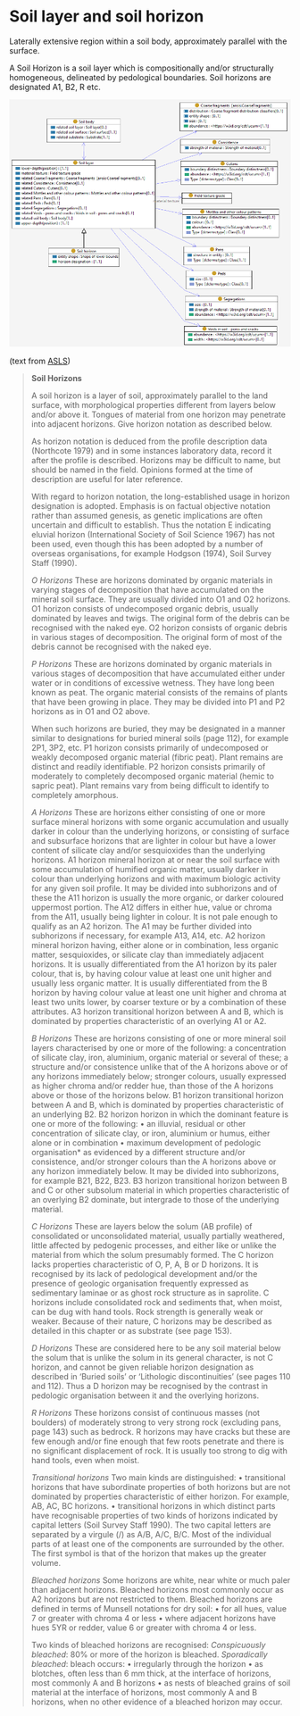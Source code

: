 # Soil layer and soil horizon

Laterally extensive region within a soil body, approximately parallel with the surface. 

A Soil Horizon is a soil layer which is compositionally and/or structurally homogeneous, delineated by pedological boundaries. Soil horizons are designated A1, B2, R etc. 

![Soil layers and horizons](image/Soil-layer.png)

(text from [ASLS](https://catalogue.nla.gov.au/Record/4273240))

> **Soil Horizons**
>
>A soil horizon is a layer of soil, approximately parallel to the land surface, with morphological properties different from layers below and/or above it. Tongues of material from one horizon may penetrate into adjacent horizons. Give horizon notation as described below.
>
> As horizon notation is deduced from the profile description data (Northcote 1979) and in some instances laboratory data, record it after the profile is described. Horizons may be difficult to name, but should be named in the field. Opinions formed at the time of description are useful for later reference.
>
>With regard to horizon notation, the long-established usage in horizon designation is adopted. Emphasis is on factual objective notation rather than assumed genesis, as genetic implications are often uncertain and difficult to establish. Thus the notation E indicating eluvial horizon (International Society of Soil Science 1967) has not been used, even though this has been adopted by a number of overseas organisations, for example Hodgson (1974), Soil Survey Staff (1990).
>
>_O Horizons_ 
>These are horizons dominated by organic materials in varying stages of decomposition that have accumulated on the mineral soil surface. They are usually divided into O1 and O2 horizons.
>O1	horizon	consists of undecomposed organic debris, usually dominated by leaves and twigs. The original form of the debris can be recognised with the naked eye.
>O2	horizon	consists of organic debris in various stages of decomposition. The original form of most of the debris cannot be recognised with the naked eye.
>
>_P Horizons_ 
>These are horizons dominated by organic materials in various stages of decomposition that have accumulated either under water or in conditions of excessive wetness. They have long been known as peat. The organic material consists of the remains of plants that have been growing in place. They may be divided into P1 and P2 horizons as in O1 and O2 above.
>
>When such horizons are buried, they may be designated in a manner similar to designations for buried mineral soils (page 112), for example 2P1, 3P2, etc.
>P1	horizon	consists primarily of undecomposed or weakly decomposed organic material (fibric peat). Plant remains are distinct and readily identifiable.
>P2	horizon	consists primarily of moderately to completely decomposed organic material (hemic to sapric peat). Plant remains vary from being difficult to identify to completely amorphous.
>
>_A Horizons_ 
>These are horizons either consisting of one or more surface mineral horizons with some organic accumulation and usually darker in colour than the underlying horizons, or consisting of surface and subsurface horizons that are lighter in colour but have a lower content of silicate clay and/or sesquioxides than the underlying horizons.
>A1	horizon	mineral horizon at or near the soil surface with some accumulation of humified organic matter, usually darker in colour than underlying horizons and with maximum biologic activity for any given soil profile. It may be divided into subhorizons and of these the A11 horizon is usually the more organic, or darker coloured uppermost portion. The A12 differs in either hue, value or chroma from the A11, usually being lighter in colour. It is not pale enough to qualify as an A2 horizon. The A1 may be further divided into subhorizons if necessary, for example A13, A14, etc.
>A2	horizon	mineral horizon having, either alone or in combination, less organic matter, sesquioxides, or silicate clay than immediately adjacent horizons. It is usually differentiated from the A1 horizon by its paler colour, that is, by having colour value at least one unit higher and usually less organic matter. It is usually differentiated from the B horizon by having colour value at least one unit higher and chroma at least two units lower, by coarser texture or by a combination of these attributes.
>A3	horizon	transitional horizon between A and B, which is dominated by properties characteristic of an overlying A1 or A2.
>
>_B Horizons_ 
>These are horizons consisting of one or more mineral soil layers characterised by one or more of the following: a concentration of silicate clay, iron, aluminium, organic material or several of these; a structure and/or consistence unlike that of the A horizons above or of any horizons immediately below; stronger colours, usually expressed as higher chroma and/or redder hue, than those of the A horizons above or those of the horizons below.
>B1	horizon	transitional horizon between A and B, which is dominated by properties characteristic of an underlying B2.
>B2	horizon	horizon in which the dominant feature is one or more of the following:
>•	an illuvial, residual or other concentration of silicate clay, or iron, aluminium or humus, either alone or in combination
>•	maximum development of pedologic organisation* as evidenced by a different structure and/or consistence, and/or stronger colours than the A horizons above or any horizon immediately below.
>It may be divided into subhorizons, for example B21, B22, B23.
>B3	horizon	transitional horizon between B and C or other subsolum material in which properties characteristic of an overlying B2 dominate, but intergrade to those of the underlying material.
>
>_C Horizons_ 
>These are layers below the solum (AB profile) of consolidated or unconsolidated material, usually partially weathered, little affected by pedogenic processes, and either like or unlike the material from which the solum presumably formed. The C horizon lacks properties characteristic of O, P, A, B or D horizons. It is recognised by its lack of pedological development and/or the presence of geologic organisation frequently expressed as sedimentary laminae or as ghost rock structure as in saprolite. C horizons include consolidated rock and sediments that, when moist, can be dug with hand tools. Rock strength is generally weak or weaker. Because of their nature, C horizons may be described as detailed in this chapter or as substrate (see page 153).
>
>_D Horizons_ 
>These are considered here to be any soil material below the solum that is unlike the solum in its general character, is not C horizon, and cannot be given reliable horizon designation as described in ‘Buried soils’ or ‘Lithologic discontinuities’ (see pages 110 and 112). Thus a D horizon may be recognised by the contrast in pedologic organisation between it and the overlying horizons.
>
>_R Horizons_ 
>These horizons consist of continuous masses (not boulders) of moderately strong to very strong rock (excluding pans, page 143) such as bedrock. R horizons may have cracks but these are few enough and/or fine enough that few roots penetrate and there is no significant displacement of rock. It is usually too strong to dig with hand tools, even when moist.
>
>_Transitional horizons_
>Two main kinds are distinguished:
>•	transitional horizons that have subordinate properties of both horizons but are not dominated by properties characteristic of either horizon. For example, AB, AC, BC horizons.
>•	transitional horizons in which distinct parts have recognisable properties of two kinds of horizons indicated by capital letters (Soil Survey Staff 1990). The two capital letters are separated by a virgule (/) as A/B, A/C, B/C. Most of the individual parts of at least one of the components are surrounded by the other.
>The first symbol is that of the horizon that makes up the greater volume.
>
>_Bleached horizons_
>Some horizons are white, near white or much paler than adjacent horizons. Bleached horizons most commonly occur as A2 horizons but are not restricted to them.
>Bleached horizons are defined in terms of Munsell notations for dry soil:
>•	for all hues, value 7 or greater with chroma 4 or less
>•	where adjacent horizons have hues 5YR or redder, value 6 or greater with chroma 4 or less.
>
>Two kinds of bleached horizons are recognised:
>_Conspicuously bleached_: 80% or more of the horizon is bleached.
>_Sporadically bleached_: bleach occurs:
>•	irregularly through the horizon
•	as blotches, often less than 6 mm thick, at the interface of horizons, most commonly A and B horizons
•	as nests of bleached grains of soil material at the interface of horizons, most commonly A and B horizons, when no other evidence of a bleached horizon may occur.
